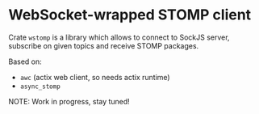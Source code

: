 # WebSocket-wrapped STOMP client

Crate `wstomp` is a library which allows to connect to SockJS server, subscribe on given topics and receive STOMP packages.

Based on:

* `awc` (actix web client, so needs actix runtime)
* `async_stomp`

NOTE: Work in progress, stay tuned!

